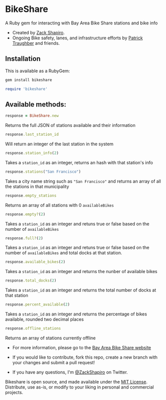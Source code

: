 # BikeShare
A Ruby gem for interacting with Bay Area Bike Share stations and bike info
* Created by [Zack Shapiro](http://twitter.com/zackshapiro). 
* Ongoing Bike safety, lanes, and infrastructure efforts by [Patrick Traughber](http://twitter.com/ptraughber) and friends.


## Installation

This is available as a RubyGem:
```ruby
gem install bikeshare
```

```ruby
require 'bikeshare'
```

## Available methods:

```ruby
response = BikeShare.new
```
Returns the full JSON of stations available and their information


```ruby
response.last_station_id
```
Will return an integer of the last station in the system

```ruby
response.station_info(2)
```
Takes a `station_id` as an integer, returns an hash with that station's info

```ruby
response.stations("San Francisco")
```
Takes a city name string such as `"San Francisco"` and returns an array of all the stations in that municipality

```ruby
response.empty_stations
```
Returns an array of all stations with 0 `availableBikes`

```ruby
response.empty?(2)
```
Takes a `station_id` as an integer and retuns true or false based on the number of `availableBikes`

```ruby
response.full?(2)
```
Takes a `station_id` as an integer and retuns true or false based on the number of `availableBikes` and total docks at that station.

```ruby
response.available_bikes(2)
```
Takes a `station_id` as an integer and returns the nunber of available bikes

```ruby
response.total_docks(2)
```
Takes a `station_id` as an integer and returns the total number of docks at that station

```ruby
response.percent_available(2)
```
Takes a `station_id` as an integer and returns the percentage of bikes available, rounded two decimal places

```ruby
response.offline_stations
```
Returns an array of stations currently offline


* For more information, please go to the [Bay Area Bike Share website](http://bayareabikeshare.com)

* If you would like to contribute, fork this repo, create a new branch with your changes and submit a pull request!

* If you have any questions, I'm [@ZackShapiro](http://twitter.com/zackshapiro) on Twitter.

Bikeshare is open source, and made available under the [MIT License](http://opensource.org/licenses/mit-license.php). Distribute, use as-is, or modify to your liking in personal and commercial projects.
